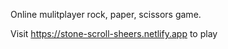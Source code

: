 Online mulitplayer rock, paper, scissors game.

Visit https://stone-scroll-sheers.netlify.app to play
